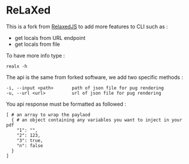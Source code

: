 # ReLaXed

This is a fork from [RelaxedJS](https://github.com/RelaxedJS/ReLaXed/wiki/Command-line-options) to add more features to CLI such as : 
* get locals from URL endpoint
* get locals from file

To have more info type :

```
realx -h
```

The api is the same from forked software, we add two specific methods :

```
-i, --input <path>       path of json file for pug rendering
-u, --url <url>          url of json file for pug rendering
```

You api response must be formatted as followed : 

```
[ # an array to wrap the paylaod
  { # an object containing any variables you want to inject in your pdf
    "1": "",
    "2": 123,
    "3": true,
    "n": false
  }
]
```